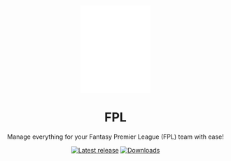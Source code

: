 <div align="center">
<img src="https://github.com/mostafaalagamy/FPL/blob/main/Premier-League-Logo-White-png.png" width="160" height="200" style="display: block; margin: 0 auto"/>
<h1>FPL</h1>
<p>Manage everything for your Fantasy Premier League (FPL) team with ease!
</p>
</div>

<div align="center">
  
[![Latest release](https://img.shields.io/github/v/release/mostafaalagamy/FPL?style=for-the-badge)](https://github.com/mostafaalagamy/FPL/releases)
[![Downloads](https://img.shields.io/github/downloads/mostafaalagamy/FPL/total?style=for-the-badge)](https://github.com/mostafaalagamy/FPL/releases)

